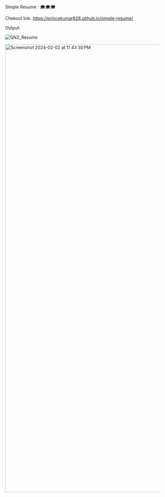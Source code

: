 Simple Resume : 🎓🎓🎓

Chekout link:  https://princekumar828.github.io/simple-resume/

Output: 

![QN2_Resume](https://github.com/princekumar828/simple-resume/assets/148186131/9570c30e-1a8d-4ee6-9437-860c2fb4ac1b)


<img width="1458" alt="Screenshot 2024-02-02 at 11 43 30 PM" src="https://github.com/princekumar828/simple-resume/assets/148186131/52682e9b-eb89-4e95-880f-50d080c408da">
